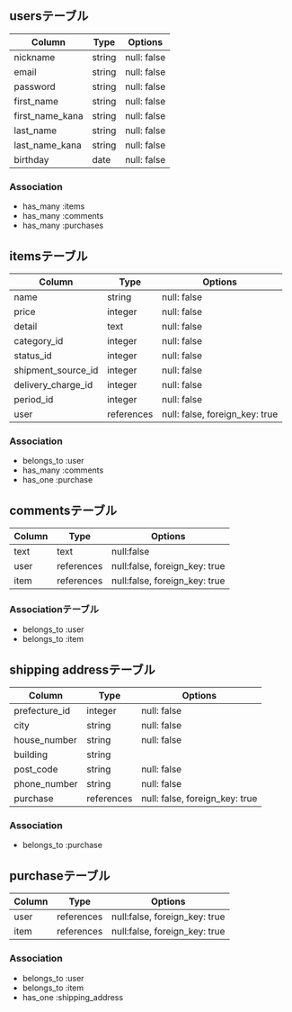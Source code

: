 

## usersテーブル

| Column           | Type         | Options              |
| ---------------- | ------------ | -------------------- |
| nickname         | string       | null: false          |
| email            | string       | null: false          |
| password         | string       | null: false          |
| first_name       | string       | null: false          |
| first_name_kana  | string       | null: false          |
| last_name        | string       | null: false          |
| last_name_kana   | string       | null: false          |
| birthday         | date         | null: false          |


### Association
- has_many :items
- has_many :comments
- has_many :purchases

## itemsテーブル

| Column              | Type         | Options                        |
| ------------------- | ------------ | -------------------------------|
| name                | string       | null: false                    |
| price               | integer      | null: false                    |
| detail              | text         | null: false                    |
| category_id         | integer      | null: false                    |
| status_id           | integer      | null: false                    |
| shipment_source_id  | integer      | null: false                    |
| delivery_charge_id  | integer      | null: false                    |
| period_id           | integer      | null: false                    |
| user                | references   | null: false, foreign_key: true |


### Association

- belongs_to :user
- has_many   :comments
- has_one    :purchase

## commentsテーブル

| Column | Type         | Options                       |
| ------ | ------------ | ------------------------------|
| text   | text         | null:false                    |
| user   | references   | null:false, foreign_key: true |
| item   | references   | null:false, foreign_key: true |

### Associationテーブル

- belongs_to :user
- belongs_to :item


## shipping addressテーブル

| Column          | Type         | Options                       |
| --------------- | ------------ | ------------------------------|
| prefecture_id   | integer      | null: false                   |
| city            | string       | null: false                   |
| house_number    | string       | null: false                   |
| building        | string       |                               |
| post_code       | string       | null: false                   |
| phone_number    | string       | null: false                   |
| purchase        | references   | null: false, foreign_key: true|

### Association
- belongs_to :purchase

## purchaseテーブル
| Column          | Type         | Options                       |
| --------------- | ------------ | ------------------------------|
| user            | references   | null:false, foreign_key: true |
| item            | references   | null:false, foreign_key: true |

### Association
- belongs_to :user
- belongs_to :item
- has_one    :shipping_address